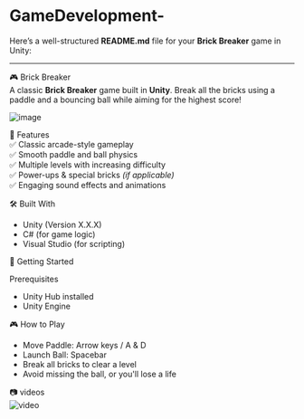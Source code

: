 # GameDevelopment-
Here’s a well-structured **README.md** file for your **Brick Breaker** game in Unity:  

---

🎮 Brick Breaker  
A classic **Brick Breaker** game built in **Unity**. Break all the bricks using a paddle and a bouncing ball while aiming for the highest score!  

![image](https://github.com/user-attachments/assets/75ef1ba9-aa8a-4e32-b8f9-8acb87ad54f1)

📌 Features  
✅ Classic arcade-style gameplay  
✅ Smooth paddle and ball physics  
✅ Multiple levels with increasing difficulty  
✅ Power-ups & special bricks *(if applicable)*  
✅ Engaging sound effects and animations  

🛠️ Built With  
- Unity (Version X.X.X)  
- C# (for game logic)  
- Visual Studio (for scripting)  

🚀 Getting Started  

 Prerequisites  
- Unity Hub installed  
- Unity Engine


🎮 How to Play  
- Move Paddle: Arrow keys / A & D  
- Launch Ball: Spacebar  
- Break all bricks to clear a level  
- Avoid missing the ball, or you'll lose a life  

📷 videos  
![video](https://github.com/user-attachments/assets/b42c7a08-b37a-4282-8c8d-eb209e266969)
